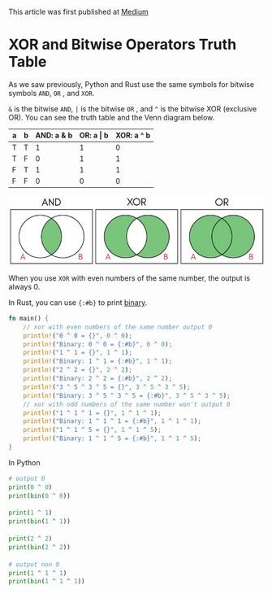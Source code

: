 This article was first published at [Medium](https://towardsdatascience.com/a-comprehensive-tutorial-to-rust-operators-for-beginners-11554b2c64d4)

# XOR and Bitwise Operators Truth Table

As we saw previously, Python and Rust use the same symbols for bitwise symbols `AND`, `OR` , and `XOR`.

`&` is the bitwise `AND`, `|` is the bitwise `OR` , and `^` is the bitwise XOR (exclusive OR). You can see the truth table and the Venn diagram below.


| a   | b   | AND: a & b | OR: a \| b | XOR: a ^ b |
| --- | --- | ---------- | ---------- | ---------- |
| T   | T   | 1          | 1          | 0          |
| T   | F   | 0          | 1          | 1          |
| F   | T   | 1          | 1          | 1          |
| F   | F   | 0          | 0          | 0          |

![and-or-circles-1](image/and-or-circles-1.png)

When you use `XOR` with even numbers of the same number, the output is always 0.

In Rust, you can use `{:#b}` to print [binary](https://doc.rust-lang.org/std/fmt/trait.Binary.html).

```rust runnable
fn main() {
    // xor with even numbers of the same number output 0
    println!("0 ^ 0 = {}", 0 ^ 0);
    println!("Binary: 0 ^ 0 = {:#b}", 0 ^ 0);
    println!("1 ^ 1 = {}", 1 ^ 1);
    println!("Binary: 1 ^ 1 = {:#b}", 1 ^ 1);
    println!("2 ^ 2 = {}", 2 ^ 2);
    println!("Binary: 2 ^ 2 = {:#b}", 2 ^ 2);
    println!("3 ^ 5 ^ 3 ^ 5 = {}", 3 ^ 5 ^ 3 ^ 5);
    println!("Binary: 3 ^ 5 ^ 3 ^ 5 = {:#b}", 3 ^ 5 ^ 3 ^ 5);
    // xor with odd numbers of the same number won't output 0 
    println!("1 ^ 1 ^ 1 = {}", 1 ^ 1 ^ 1);
    println!("Binary: 1 ^ 1 ^ 1 = {:#b}", 1 ^ 1 ^ 1);
    println!("1 ^ 1 ^ 5 = {}", 1 ^ 1 ^ 5);
    println!("Binary: 1 ^ 1 ^ 5 = {:#b}", 1 ^ 1 ^ 5);
}
```

In Python

```python runnable
# output 0
print(0 ^ 0)
print(bin(0 ^ 0))

print(1 ^ 1)
print(bin(1 ^ 1))

print(2 ^ 2)
print(bin(2 ^ 2))

# output non 0
print(1 ^ 1 ^ 1)
print(bin(1 ^ 1 ^ 1))
```

